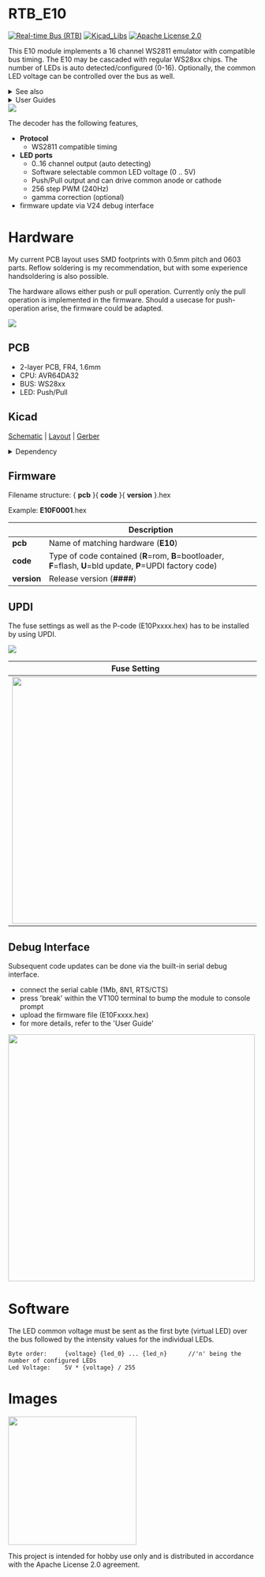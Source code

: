 # RTB_E10
[![Real-time Bus (RTB)](https://img.shields.io/badge/RTB_Project-FF6699)](https://www.rtb4dcc.de)
[![Kicad_Libs](https://img.shields.io/badge/Kicad_Libs-29C7FF)](https://github.com/git4dcc/RTB_SamacSys)
[![Apache License 2.0](https://img.shields.io/badge/license-Apache%20License%202.0-lightgray)](https://www.apache.org/licenses/LICENSE-2.0)

This E10 module implements a 16 channel WS2811 emulator with compatible bus timing. The E10 may be cascaded with regular WS28xx chips. The number of LEDs is auto detected/configured (0-16). Optionally, the common LED voltage can be controlled over the bus as well.

<details>
<summary>See also</summary>

- [RTB_E13](https://github.com/git4dcc/RTB_E13)
- [RTB_E15](https://github.com/git4dcc/RTB_E15)

</details>

<details>
<summary>User Guides</summary>

- [User Guide - DE](https://rtb4dcc.de/ws2811_guide_de/)
- User Guide - EN

</details>

<img src="https://rtb4dcc.de/wp-content/uploads/2024/04/E10_1.png">

The decoder has the following features,
- **Protocol**
  - WS2811 compatible timing
- **LED ports**
  - 0..16 channel output (auto detecting)
  - Software selectable common LED voltage (0 .. 5V)
  - Push/Pull output and can drive common anode or cathode
  - 256 step PWM (240Hz)
  - gamma correction (optional)
- firmware update via V24 debug interface

# Hardware
My current PCB layout uses SMD footprints with 0.5mm pitch and 0603 parts. Reflow soldering is my recommendation, but with some experience handsoldering is also possible.

The hardware allows either push or pull operation. Currently only the pull operation is implemented in the firmware. Should a usecase for push-operation arise, the firmware could be adapted.

<img src=https://rtb4dcc.de/wp-content/uploads/2024/07/un_E10_4.png>

## PCB

- 2-layer PCB, FR4, 1.6mm
- CPU: AVR64DA32
- BUS: WS28xx
- LED: Push/Pull

## Kicad
[Schematic](doc/E10_schematic.pdf) | [Layout](doc/E10_layout.pdf) | [Gerber](gerber)


<details>
<summary>Dependency</summary>

Requires my Kicad project library [RTB_SamacSys](https://github.com/git4dcc/RTB_SamacSys) in the same directory tree.

</details>

## Firmware
Filename structure: { **pcb** }{ **code** }{ **version** }.hex

Example: **E10F0001**.hex

|   | Description |
| --- | --- |
| **pcb** | Name of matching hardware (**E10**) |
| **code** | Type of code contained (**R**=rom, **B**=bootloader, **F**=flash, **U**=bld update, **P**=UPDI factory code) |
| **version** | Release version (**####**) |

## UPDI
The fuse settings as well as the P-code (E10Pxxxx.hex) has to be installed by using UPDI.<br>

<img src=https://rtb4dcc.de/wp-content/uploads/2024/07/un_E10_4.jpg>

| Fuse Setting | P-Code Install |
| --- | --- |
|<img src="https://rtb4dcc.de/wp-content/uploads/2024/07/un_E10_Fuses.png" width=500>|<img src="https://rtb4dcc.de/wp-content/uploads/2024/07/un_E10_Mem.png" width=500>|

## Debug Interface
Subsequent code updates can be done via the built-in serial debug interface.<br>

- connect the serial cable (1Mb, 8N1, RTS/CTS)
- press 'break' within the VT100 terminal to bump the module to console prompt
- upload the firmware file (E10Fxxxx.hex)
- for more details, refer to the 'User Guide'

<img src="https://rtb4dcc.de/wp-content/uploads/2024/07/un_E10_Rom.png" width=500>

# Software
The LED common voltage must be sent as the first byte (virtual LED) over the bus followed by the intensity values for the individual LEDs.

```
Byte order:     {voltage} {led_0} ... {led_n}      //'n' being the number of configured LEDs
Led Voltage:    5V * {voltage} / 255
```

# Images
<img src=https://rtb4dcc.de/wp-content/uploads/2024/02/E10_3.jpg width=260>

This project is intended for hobby use only and is distributed in accordance with the Apache License 2.0 agreement.
